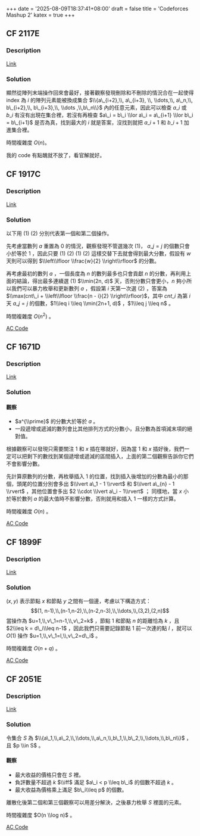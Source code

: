 +++
date = '2025-08-09T18:37:41+08:00'
draft = false
title = 'Codeforces Mashup 2'
katex = true
+++

## CF 2117E
### Description

[Link](https://codeforces.com/problemset/problem/2117/E)

### Solution

顯然從陣列末端操作回來會最好，接著觀察發現刪除和不刪除的情況合在一起使得 index 為 $i$ 的陣列元素能被換成集合 $\\{a\_{i+2},\\, a\_{i+3}, \\, \\dots,\\, a\_n,\\, b\_{i+2},\\, b\_{i+3},\\, \\dots ,\\,b\_n\\}$ 內的任意元素，因此可以檢查 $a\_i$ 或 $b\_i$ 有沒有出現在集合裡，若沒有再檢查 $a\_i = b\_i \\lor a\_i = a\_{i+1} \\lor b\_i = b\_{i+1}$ 是否為真，找到最大的 $i$ 就是答案，沒找到就把 $a\_{i+1}$ 和 $b\_{i+1}$ 加進集合裡。

時間複雜度 $O(n)$。

我的 code 有點醜就不放了，看官解就好。

## CF 1917C
### Description

[Link](https://codeforces.com/contest/1917/problem/C)

### Solution

以下用 (1) (2) 分別代表第一個和第二個操作。

先考慮當數列 $a$ 重置為 $0$ 的情況，觀察發現不管選幾次 (1)， $a\_j = j$ 的個數只會小於等於 $1$ ，因此只要 (1) (2) (1) (2) 這樣交替下去就會得到最大分數，假設有 $w$ 天則可以得到 $\\left\\lfloor \\frac{w}{2} \\right\\rfloor$ 的分數。

再考慮最初的數列 $a$ ，一個長度為 $n$ 的數列最多也只會貢獻 $n$ 的分數，再利用上面的結論，得出最多連續選 (1) $\\min(2n, d)$ 天，否則分數只會更小，$n$ 夠小所以我們可以暴力枚舉和更新數列 $a$ ，假設第 $i$ 天第一次選 (2) ，答案為 $\\max(cnt\_i + \\left\\lfloor \\frac{n - i}{2} \\right\\rfloor)$，其中 $cnt\_i$ 為第 $i$ 天 $a\_j = j$ 的個數，$1\\leq i \\leq \\min(2n+1, d)$ ，$1\\leq j \\leq n$ 。

時間複雜度 $O(n ^ 2)$ 。

[AC Code](https://codeforces.com/contest/1917/submission/333519011)

## CF 1671D
### Description

[Link](https://codeforces.com/problemset/problem/1671/D)

### Solution

#### 觀察

*   $a^{\\prime}$ 的分數大於等於 $a$ 。
*   一段遞增或遞減的數列會比其他排列方式的分數小，且分數為首項減末項的絕對值。

根據觀察可以發現只需要關注 $1$ 和 $x$ 插在哪就好，因為當 $1$ 和 $x$ 插好後，我們一定可以把剩下的數找到某個遞增或遞減的區間插入，上面的第二個觀察告訴你它們不會影響分數。

先計算原數列的分數，再枚舉插入 $1$ 的位置，找到插入後增加的分數為最小的那個，頭尾的位置分別會多出 $\\lvert a\_1 - 1 \\rvert$ 和 $\\lvert a\_{n} - 1 \\rvert$ ，其他位置會多出 $2 \\cdot \\lvert a\_i - 1\\rvert$ ； 同樣地，當 $x$ 小於等於數列 $a$ 的最大值時不影響分數，否則就用和插入 $1$ 一樣的方式計算。

時間複雜度 $O(n)$ 。

[AC Code](https://codeforces.com/contest/1671/submission/333668690)

## CF 1899F
### Description

[Link](https://codeforces.com/problemset/problem/1899/F)

### Solution

$(x,y)$ 表示節點 $x$ 和節點 $y$ 之間有一個邊，考慮以下構造方式： $$(1, n-1),\\,(n-1,n-2),\\,(n-2,n-3),\\,\\dots,\\,(3,2),(2,n)$$ 當操作為 $u=1,\\,v\_1=n-1,\\,v\_2=k$ ，節點 $1$ 和節點 $n$ 的距離恰為 $k$ ，且 $2\\leq k = d\_i\\leq n-1$ ，因此我們只需要記錄節點 $1$ 前一次連的點 $l$ ，就可以 $O(1)$ 操作 $u=1,\\,v\_1=l,\\,v\_2=d\_i$ 。

時間複雜度 $O(n + q)$ 。

[AC Code](https://codeforces.com/contest/1899/submission/333784568)

## CF 2051E
### Description

[Link](https://codeforces.com/contest/2051/problem/E)

### Solution

令集合 $S$ 為 $\\{a\_1,\\,a\_2,\\,\\dots,\\,a\_n,\\,b\_1,\\,b\_2,\\,\\dots,\\,b\_n\\}$ ，且 $p \\in S$ 。

#### 觀察

*   最大收益的價格只會在 $S$ 裡。
*   負評數量不超過 $k$ $\\iff$ 滿足 $a\_i < p \\leq b\_i$ 的個數不超過 $k$ 。
*   最大收益為價格乘上滿足 $b\_i\\leq p$ 的個數。

離散化後第二個和第三個觀察可以用差分解決，之後暴力枚舉 $S$ 裡面的元素。

時間複雜度 $O(n \\log n)$ 。

[AC Code](https://codeforces.com/contest/2051/submission/333824127)

